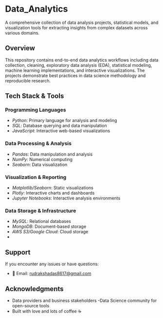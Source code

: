 # Data_Analytics

A comprehensive collection of data analysis projects, statistical models, and visualization tools for extracting insights from complex datasets across various domains.

## Overview

This repository contains end-to-end data analytics workflows including data collection, cleaning, exploratory data analysis (EDA), statistical modeling, machine learning implementations, and interactive visualizations. The projects demonstrate best practices in data science methodology and reproducible research.

## Tech Stack & Tools

### Programming Languages
- *Python*: Primary language for analysis and modeling
- *SQL*: Database querying and data manipulation
- *JavaScript*: Interactive web-based visualizations

### Data Processing & Analysis
- *Pandas*: Data manipulation and analysis
- *NumPy*: Numerical computing
- *Seaborn*: Data visualization

### Visualization & Reporting
- *Matplotlib/Seaborn*: Static visualizations
- *Plotly*: Interactive charts and dashboards
- *Jupyter Notebooks*: Interactive analysis environments

### Data Storage & Infrastructure
- *MySQL*: Relational databases
- *MongoDB*: Document-based storage
- *AWS S3/Google Cloud*: Cloud storage
- 
## Support

If you encounter any issues or have questions:
- 📧 Email: rudrakshadas8617@gmail.com

## Acknowledgments

- Data providers and business stakeholders
-Data Science community for open-source tools
- Built with love and lots of coffee ☕


